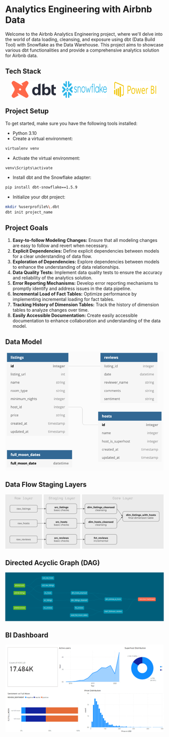 # Analytics Engineering with Airbnb Data

Welcome to the Airbnb Analytics Engineering project, where we'll delve into the world of data loading, cleansing, and exposure using dbt (Data Build Tool) with Snowflake as the Data Warehouse. This project aims to showcase various dbt functionalities and provide a comprehensive analytics solution for Airbnb data.

## Tech Stack

<div style="display: flex; justify-content: space-evenly;">
  <img src="assets/dbt-logo.png" alt="dbt - Data Build Tool" width="28%" />
  <img src="assets/snowflake-logo.png" alt="Snowflake Data Warehouse" width="28%" />
  <img src="assets/powerbi-logo.png" alt="Power BI" width="28%" />
</div>

## Project Setup

To get started, make sure you have the following tools installed:

- Python 3.10
- Create a virtual environment:

```bash
virtualenv venv
```

- Activate the virtual environment:

```bash
venv\Scripts\activate
```

- Install dbt and the Snowflake adapter:

```bash
pip install dbt-snowflake==1.5.9
```

- Initialize your dbt project:

```bash
mkdir %userprofile%\.dbt
dbt init project_name
```

## Project Goals

1. **Easy-to-follow Modeling Changes:** Ensure that all modeling changes are easy to follow and revert when necessary.
2. **Explicit Dependencies:** Define explicit dependencies between models for a clear understanding of data flow.
3. **Exploration of Dependencies:** Explore dependencies between models to enhance the understanding of data relationships.
4. **Data Quality Tests:** Implement data quality tests to ensure the accuracy and reliability of the analytics solution.
5. **Error Reporting Mechanisms:** Develop error reporting mechanisms to promptly identify and address issues in the data pipeline.
6. **Incremental Load of Fact Tables:** Optimize performance by implementing incremental loading for fact tables.
7. **Tracking History of Dimension Tables:** Track the history of dimension tables to analyze changes over time.
8. **Easily Accessible Documentation:** Create easily accessible documentation to enhance collaboration and understanding of the data model.

## Data Model

![Data Model](assets/input_schema.png)

## Data Flow Staging Layers

![Data Flow Staging Layers](assets/data-flow-progress.png)

## Directed Acyclic Graph (DAG)

![DAG](assets/dbt-solution-dag.png)

## BI Dashboard

![BI Dashboard](assets/powerbi-report.png)
